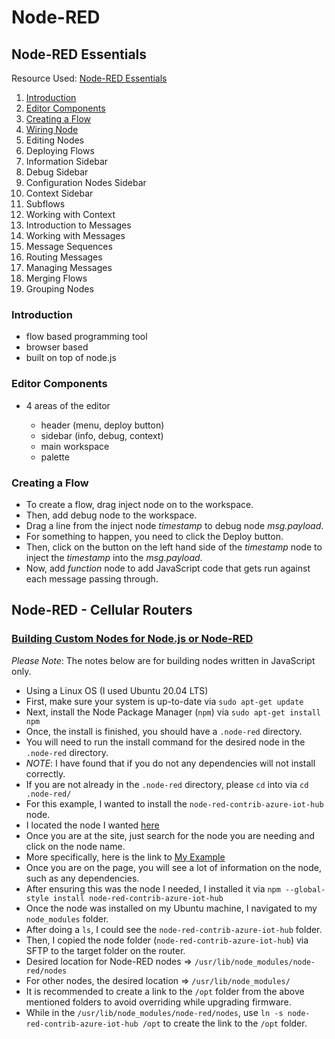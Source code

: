 # Node-RED

## Node-RED Essentials

Resource Used: [Node-RED Essentials](https://youtube.com/playlist?list=PLyNBB9VCLmo1hyO-4fIZ08gqFcXBkHy-6)

1. [Introduction](https://youtu.be/ksGeUD26Mw0)
2. [Editor Components](https://youtu.be/veiNb6Y0ERg)
3. [Creating a Flow](https://youtu.be/46Ak61c_ymc)
4. [Wiring Node](https://youtu.be/_ST7fiBLlfw)
5. Editing Nodes
6. Deploying Flows
7. Information Sidebar
8. Debug Sidebar
9. Configuration Nodes Sidebar
10. Context Sidebar
11. Subflows
12. Working with Context
13. Introduction to Messages
14. Working with Messages
15. Message Sequences
16. Routing Messages
17. Managing Messages
18. Merging Flows
19. Grouping Nodes

### Introduction

* flow based programming tool
* browser based
* built on top of node.js

### Editor Components

* 4 areas of the editor

    * header (menu, deploy button)
    * sidebar (info, debug, context)
    * main workspace
    * palette

### Creating a Flow

* To create a flow, drag inject node on to the workspace.
* Then, add debug node to the workspace.
* Drag a line from the inject node _timestamp_ to debug node _msg.payload_.
* For something to happen, you need to click the Deploy button.
* Then, click on the button on the left hand side of the _timestamp_ node to inject the _timestamp_ into the _msg.payload_.
* Now, add _function_ node to add JavaScript code that gets run against each message passing through.

## Node-RED - Cellular Routers

### [Building Custom Nodes for Node.js or Node-RED](https://icr.advantech.cz/support/faq/detail/building-the-custom-nodes-for-node-js-node-red)

_Please Note_: The notes below are for building nodes written in JavaScript only.

- Using a Linux OS (I used Ubuntu 20.04 LTS)
- First, make sure your system is up-to-date via `sudo apt-get update`
- Next, install the Node Package Manager (`npm`) via `sudo apt-get install npm`
- Once, the install is finished, you should have a `.node-red` directory.
- You will need to run the install command for the desired node in the `.node-red` directory.
- _NOTE_: I have found that if you do not any dependencies will not install correctly.
- If you are not already in the `.node-red` directory, please `cd` into via `cd .node-red/`
- For this example, I wanted to install the `node-red-contrib-azure-iot-hub` node.
- I located the node I wanted [here](https://www.npmjs.com)
- Once you are at the site, just search for the node you are needing and click on the node name.
- More specifically, here is the link to [My Example](https://www.npmjs.com/package/node-red-contrib-azure-iot-hub)
- Once you are on the page, you will see a lot of information on the node, such as any dependencies.
- After ensuring this was the node I needed, I installed it via `npm --global-style install node-red-contrib-azure-iot-hub`
- Once the node was installed on my Ubuntu machine, I navigated to my `node_modules` folder.
- After doing a `ls`, I could see the `node-red-contrib-azure-iot-hub` folder.
- Then, I copied the node folder (`node-red-contrib-azure-iot-hub`) via SFTP to the target folder on the router.  
- Desired location for Node-RED nodes => `/usr/lib/node_modules/node-red/nodes`
- For other nodes, the desired location => `/usr/lib/node_modules/`
- It is recommended to create a link to the `/opt` folder from the above mentioned folders to avoid overriding while upgrading firmware.
- While in the `/usr/lib/node_modules/node-red/nodes`, use `ln -s node-red-contrib-azure-iot-hub /opt` to create the link to the `/opt` folder.